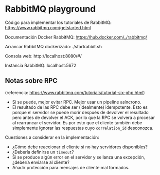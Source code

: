 # RabbitMQ playground

Código para implementar los tutoriales de RabbitMQ: https://www.rabbitmq.com/getstarted.html

Documentación Docker RabbitMQ: https://hub.docker.com/_/rabbitmq/

Arrancar RabbitMQ dockerizado: ./startrabbit.sh

Consola web: http://localhost:8080/#/

Instancia RabbitMQ: localhost:5672

## Notas sobre RPC

(referencia: https://www.rabbitmq.com/tutorials/tutorial-six-php.html)

* Si se puede, mejor evitar RPC. Mejor usar un pipeline asíncrono.
* El resultado de las RPC debe ser (idealmente) idempotente. Esto es porque el servidor se puede morir después de devolver el resultado pero antes de devolver el ACK, por lo que la RPC se volverá a procesar al rearrancar el servidor. Es por esto que el cliente también debe simplemente ignorar las respuestas cuyo `correlation_id` desconozca.

Cuestiones a considerar en la implementación:

* ¿Cómo debe reaccionar el cliente si no hay servidores disponibles?
* ¿Debería definirse un `timeout`?
* Si se produce algún error en el servidor y se lanza una excepción, ¿debería enviarse al cliente?
* Añadir protección para mensajes de cliente mal formados.


